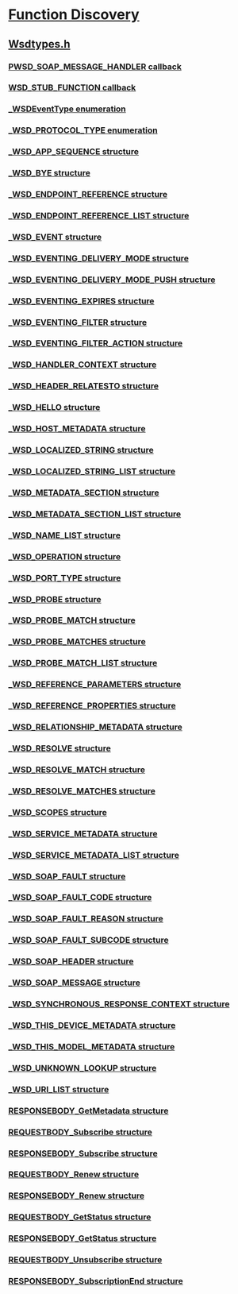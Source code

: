# [Function Discovery](../_ncd/index.md)
## [Wsdtypes.h](index.md)
### [PWSD_SOAP_MESSAGE_HANDLER callback](../wsdtypes/nc-wsdtypes-pwsd_soap_message_handler.md)
### [WSD_STUB_FUNCTION callback](../wsdtypes/nc-wsdtypes-wsd_stub_function.md)
### [_WSDEventType enumeration](../wsdtypes/ne-wsdtypes-_wsdeventtype.md)
### [_WSD_PROTOCOL_TYPE enumeration](../wsdtypes/ne-wsdtypes-_wsd_protocol_type.md)
### [_WSD_APP_SEQUENCE structure](../wsdtypes/ns-wsdtypes-_wsd_app_sequence.md)
### [_WSD_BYE structure](../wsdtypes/ns-wsdtypes-_wsd_bye.md)
### [_WSD_ENDPOINT_REFERENCE structure](../wsdtypes/ns-wsdtypes-_wsd_endpoint_reference.md)
### [_WSD_ENDPOINT_REFERENCE_LIST structure](../wsdtypes/ns-wsdtypes-_wsd_endpoint_reference_list.md)
### [_WSD_EVENT structure](../wsdtypes/ns-wsdtypes-_wsd_event.md)
### [_WSD_EVENTING_DELIVERY_MODE structure](../wsdtypes/ns-wsdtypes-_wsd_eventing_delivery_mode.md)
### [_WSD_EVENTING_DELIVERY_MODE_PUSH structure](../wsdtypes/ns-wsdtypes-_wsd_eventing_delivery_mode_push.md)
### [_WSD_EVENTING_EXPIRES structure](../wsdtypes/ns-wsdtypes-_wsd_eventing_expires.md)
### [_WSD_EVENTING_FILTER structure](../wsdtypes/ns-wsdtypes-_wsd_eventing_filter.md)
### [_WSD_EVENTING_FILTER_ACTION structure](../wsdtypes/ns-wsdtypes-_wsd_eventing_filter_action.md)
### [_WSD_HANDLER_CONTEXT structure](../wsdtypes/ns-wsdtypes-_wsd_handler_context.md)
### [_WSD_HEADER_RELATESTO structure](../wsdtypes/ns-wsdtypes-_wsd_header_relatesto.md)
### [_WSD_HELLO structure](../wsdtypes/ns-wsdtypes-_wsd_hello.md)
### [_WSD_HOST_METADATA structure](../wsdtypes/ns-wsdtypes-_wsd_host_metadata.md)
### [_WSD_LOCALIZED_STRING structure](../wsdtypes/ns-wsdtypes-_wsd_localized_string.md)
### [_WSD_LOCALIZED_STRING_LIST structure](../wsdtypes/ns-wsdtypes-_wsd_localized_string_list.md)
### [_WSD_METADATA_SECTION structure](../wsdtypes/ns-wsdtypes-_wsd_metadata_section.md)
### [_WSD_METADATA_SECTION_LIST structure](../wsdtypes/ns-wsdtypes-_wsd_metadata_section_list.md)
### [_WSD_NAME_LIST structure](../wsdtypes/ns-wsdtypes-_wsd_name_list.md)
### [_WSD_OPERATION structure](../wsdtypes/ns-wsdtypes-_wsd_operation.md)
### [_WSD_PORT_TYPE structure](../wsdtypes/ns-wsdtypes-_wsd_port_type.md)
### [_WSD_PROBE structure](../wsdtypes/ns-wsdtypes-_wsd_probe.md)
### [_WSD_PROBE_MATCH structure](../wsdtypes/ns-wsdtypes-_wsd_probe_match.md)
### [_WSD_PROBE_MATCHES structure](../wsdtypes/ns-wsdtypes-_wsd_probe_matches.md)
### [_WSD_PROBE_MATCH_LIST structure](../wsdtypes/ns-wsdtypes-_wsd_probe_match_list.md)
### [_WSD_REFERENCE_PARAMETERS structure](../wsdtypes/ns-wsdtypes-_wsd_reference_parameters.md)
### [_WSD_REFERENCE_PROPERTIES structure](../wsdtypes/ns-wsdtypes-_wsd_reference_properties.md)
### [_WSD_RELATIONSHIP_METADATA structure](../wsdtypes/ns-wsdtypes-_wsd_relationship_metadata.md)
### [_WSD_RESOLVE structure](../wsdtypes/ns-wsdtypes-_wsd_resolve.md)
### [_WSD_RESOLVE_MATCH structure](../wsdtypes/ns-wsdtypes-_wsd_resolve_match.md)
### [_WSD_RESOLVE_MATCHES structure](../wsdtypes/ns-wsdtypes-_wsd_resolve_matches.md)
### [_WSD_SCOPES structure](../wsdtypes/ns-wsdtypes-_wsd_scopes.md)
### [_WSD_SERVICE_METADATA structure](../wsdtypes/ns-wsdtypes-_wsd_service_metadata.md)
### [_WSD_SERVICE_METADATA_LIST structure](../wsdtypes/ns-wsdtypes-_wsd_service_metadata_list.md)
### [_WSD_SOAP_FAULT structure](../wsdtypes/ns-wsdtypes-_wsd_soap_fault.md)
### [_WSD_SOAP_FAULT_CODE structure](../wsdtypes/ns-wsdtypes-_wsd_soap_fault_code.md)
### [_WSD_SOAP_FAULT_REASON structure](../wsdtypes/ns-wsdtypes-_wsd_soap_fault_reason.md)
### [_WSD_SOAP_FAULT_SUBCODE structure](../wsdtypes/ns-wsdtypes-_wsd_soap_fault_subcode.md)
### [_WSD_SOAP_HEADER structure](../wsdtypes/ns-wsdtypes-_wsd_soap_header.md)
### [_WSD_SOAP_MESSAGE structure](../wsdtypes/ns-wsdtypes-_wsd_soap_message.md)
### [_WSD_SYNCHRONOUS_RESPONSE_CONTEXT structure](../wsdtypes/ns-wsdtypes-_wsd_synchronous_response_context.md)
### [_WSD_THIS_DEVICE_METADATA structure](../wsdtypes/ns-wsdtypes-_wsd_this_device_metadata.md)
### [_WSD_THIS_MODEL_METADATA structure](../wsdtypes/ns-wsdtypes-_wsd_this_model_metadata.md)
### [_WSD_UNKNOWN_LOOKUP structure](../wsdtypes/ns-wsdtypes-_wsd_unknown_lookup.md)
### [_WSD_URI_LIST structure](../wsdtypes/ns-wsdtypes-_wsd_uri_list.md)
### [RESPONSEBODY_GetMetadata structure](../wsdtypes/ns-wsdtypes-__unnamed_struct_0.md)
### [REQUESTBODY_Subscribe structure](../wsdtypes/ns-wsdtypes-__unnamed_struct_1.md)
### [RESPONSEBODY_Subscribe structure](../wsdtypes/ns-wsdtypes-__unnamed_struct_2.md)
### [REQUESTBODY_Renew structure](../wsdtypes/ns-wsdtypes-__unnamed_struct_3.md)
### [RESPONSEBODY_Renew structure](../wsdtypes/ns-wsdtypes-__unnamed_struct_4.md)
### [REQUESTBODY_GetStatus structure](../wsdtypes/ns-wsdtypes-__unnamed_struct_5.md)
### [RESPONSEBODY_GetStatus structure](../wsdtypes/ns-wsdtypes-__unnamed_struct_6.md)
### [REQUESTBODY_Unsubscribe structure](../wsdtypes/ns-wsdtypes-__unnamed_struct_7.md)
### [RESPONSEBODY_SubscriptionEnd structure](../wsdtypes/ns-wsdtypes-__unnamed_struct_8.md)
